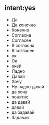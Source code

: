 ## intent:yes
- Да 
- Да конечно
- Конечно
- Согласна
- Согласен
- Я согласна
- Я согласен
- ок
- Ок
- окей
- Ладно
- Давай
- Хочу
- Ну ладно давай
- да хочу
- понятно
- да давай
- давай
- да задавай
- Задавай
